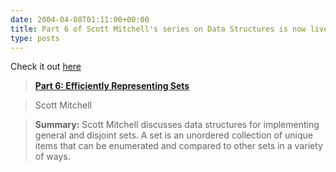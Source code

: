 ```yaml
---
date: 2004-04-08T01:11:00+00:00
title: Part 6 of Scott Mitchell's series on Data Structures is now live...
type: posts
---
```

Check it out [here](https://msdn.microsoft.com/vcsharp/default.aspx?pull=/library/en-us/dv_vstechart/html/datastructures_guide6.asp)

> **[Part 6: Efficiently Representing Sets](https://msdn.microsoft.com/vcsharp/default.aspx?pull=/library/en-us/dv_vstechart/html/datastructures_guide6.asp)**

> Scott Mitchell

> **Summary:** Scott Mitchell discusses data structures for implementing general and disjoint sets. A set is an unordered collection of unique items that can be enumerated and compared to other sets in a variety of ways.

